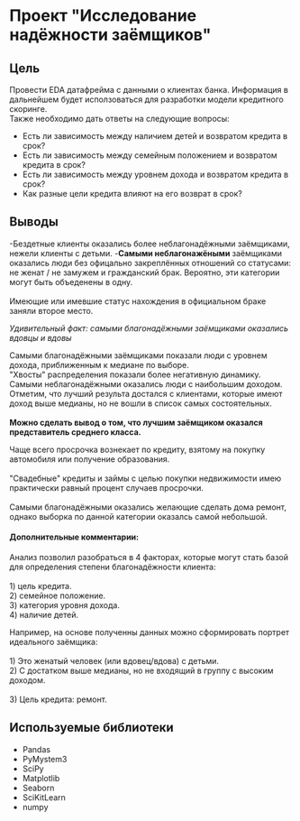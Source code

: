 # Проект "Исследование надёжности заёмщиков"

## Цель
Провести EDA датафрейма с данными о клиентах банка. Информация в дальнейшем будет исползоваться для разработки модели кредитного скоринге.  
Также необходимо дать ответы на следующие вопросы:  
- Есть ли зависимость между наличием детей и возвратом кредита в срок?  
- Есть ли зависимость между семейным положением и возвратом кредита в срок?  
- Есть ли зависимость между уровнем дохода и возвратом кредита в срок?  
- Как разные цели кредита влияют на его возврат в срок?  
  
## Выводы
-Бездетные клиенты оказались более неблагонадёжными заёмщиками, нежели клиенты с детьми.
-**Самыми неблагонажёными** заёмщиками оказались люди без офицально закреплённых отношений со статусами: <br> 
не женат / не замужем и гражданский брак. Вероятно, эти категории могут быть объеденены в одну.<br> 
<br> 
Имеющие или имевшие статус нахождения в официальном браке заняли второе место.<br> 

*Удивительный факт: самыми благонадёжными заёмщиками оказались вдовцы и вдовы*

Самыми благонадёжными заёмщиками показали люди с уровнем дохода, приближенным к медиане по выборе.<br> 
"Хвосты" распределения показали более негативную динамику.<br> 
Самыми неблагонадёжными оказались люди с наибольшим доходом.<br> 
Отметим, что лучший результа достался с клиентами, которые имеют доход выше медианы, но не вошли в список самых состоятельных.<br> 
<br> 
**Можно сделать вывод о том, что лучшим заёмщиком оказался представитель среднего класса.**  
  
Чаще всего просрочка вознекает по кредиту, взятому на покупку автомобиля или получение образования.<br>  
"Свадебные" кредиты и займы с целью покупки недвижимости имею практически равный процент случаев просрочки.<br>   
Самыми благонадёжными оказались желающие сделать дома ремонт, однако выборка по данной категории оказалсь самой небольшой.<br>

#### Дополнительные комментарии:  
  
Анализ позволил разобраться в 4 факторах, которые могут стать базой для определения степени благонадёжности клиента:  
<br> 1) цель кредита. 
<br> 2) семейное положение. 
<br> 3) категория уровня дохода. 
<br> 4) наличие детей. 

Например, на основе полученны данных можно сформировать портрет идеального заёмщика:   
<br> 1) Это женатый человек (или вдовец/вдова) с детьми. 
<br> 2) С достатком выше медианы, но не входящий в группу с высоким доходом.  
<br> 3) Цель кредита: ремонт.  

## Используемые библиотеки
- Pandas
- PyMystem3
- SciPy
- Matplotlib
- Seaborn
- SciKitLearn
- numpy

